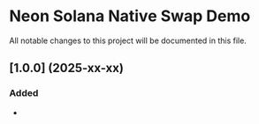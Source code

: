 # Neon Solana Native Swap Demo
All notable changes to this project will be documented in this file.

## [1.0.0] (2025-xx-xx)
### Added
* 

